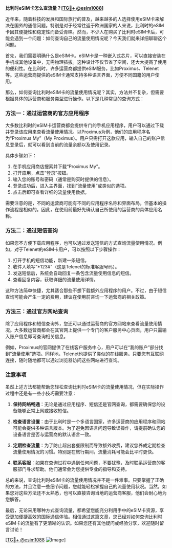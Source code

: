 **比利时eSIM卡怎么查流量？[[TG💪+ @esim1088](https://t.me/s/esim1088)]**

近年来，随着科技的发展和国际旅行的普及，越来越多的人选择使用eSIM卡来解决在国外的通信问题。特别是对于经常往返于欧洲国家的人来说，比利时的eSIM卡因其便捷性和稳定性而备受青睐。然而，不少人在购买了比利时eSIM卡后，可能会遇到一个问题：如何查询自己的流量使用情况呢？今天我们就来详细聊聊这个问题。

首先，我们需要明确什么是eSIM卡。eSIM卡是一种嵌入式芯片，可以直接安装在手机或其他设备中，无需物理插拔。这种设计不仅节省了空间，还大大提高了使用的便利性。在比利时，许多运营商都提供eSIM服务，比如Proximus、Telenet等。这些运营商提供的eSIM卡通常支持多种语言界面，方便不同国籍的用户使用。

那么，如何查询比利时eSIM卡的流量使用情况呢？其实，方法并不复杂，但需要根据具体的运营商和服务类型进行操作。以下是几种常见的查询方式：

### 方法一：通过运营商的官方应用程序

大多数比利时的eSIM卡运营商都会提供专门的手机应用程序，用户可以通过下载并登录该应用来查看流量使用情况。以Proximus为例，他们的应用程序名为“Proximus My”（My Proximus）。用户只需打开这款应用，输入自己的账户信息登录后，就可以看到当前的流量余额以及使用记录。

具体步骤如下：
1. 在手机应用商店搜索并下载“Proximus My”。
2. 打开应用，点击“登录”按钮。
3. 输入您的账号和密码（通常是购买时提供的信息）。
4. 登录成功后，进入主界面，找到“流量使用”或类似的选项。
5. 点击后即可查看详细的流量使用数据。

需要注意的是，不同的运营商可能有不同的应用程序名称和界面布局，但基本的操作流程是相似的。因此，在使用前最好先确认自己所使用的运营商的具体应用名称。

### 方法二：通过短信查询

如果您不方便下载应用程序，也可以通过发送短信的方式查询流量使用情况。例如，对于Telenet的eSIM卡用户，可以按照以下步骤操作：

1. 打开手机的短信功能，新建一条短信。
2. 收件人填写“*123#”（这是Telenet的标准客服号码）。
3. 发送短信后，系统会自动回复一条包含流量使用信息的短信。
4. 查看回复内容，获取详细的流量使用详情。

这种方法简单快捷，尤其适合那些不想下载额外应用程序的用户。不过，由于短信查询可能会产生一定的费用，建议在使用前咨询一下运营商的相关政策。

### 方法三：通过官方网站查询

除了应用程序和短信查询外，您还可以通过运营商的官方网站来查看流量使用情况。大多数运营商都会在其官网上提供一个专门的客户服务中心页面，用户只需输入账户信息即可查询相关信息。

例如，Proximus的官网提供了在线客户服务中心，用户可以在“我的账户”部分找到“流量使用”选项。同样地，Telenet也提供了类似的在线服务。只要您有互联网连接，随时随地都可以通过浏览器访问这些网站进行查询。

### 注意事项

虽然上述方法都能帮助您轻松查询比利时eSIM卡的流量使用情况，但在实际操作过程中还是有一些小技巧需要注意：

1. **保持网络畅通**：无论是通过应用程序、短信还是官网查询，都需要确保您的设备能够正常上网或接收短信。
   
2. **检查语言设置**：由于比利时是一个多语言国家，许多运营商的应用程序和网站可能会提供多种语言版本。为了避免因语言问题导致误操作，请提前确认您的设备语言是否与运营商的默认语言一致。

3. **定期检查流量**：为了防止超出套餐限制而导致额外收费，建议您养成定期检查流量使用情况的习惯。特别是在旅行期间，流量消耗可能会比平时更快。

4. **联系客服**：如果在查询过程中遇到任何问题，不要犹豫，及时联系运营商的客服部门寻求帮助。他们通常会为您提供专业的指导和支持。

总的来说，查询比利时eSIM卡的流量使用情况并不是一件难事。只要掌握了正确的方法，并且注意一些细节问题，您就能轻松掌握自己的流量使用状况。当然，如果您对这些方法还不太熟悉，也可以直接咨询当地的运营商客服，他们会耐心地为您解答。

最后，无论采用哪种方式查询流量，都希望您能充分利用手中的eSIM卡资源，享受更加便捷高效的国际通信体验。相信通过这篇文章，您已经对如何查询比利时eSIM卡的流量有了更清晰的认识。如果您还有其他疑问或经验分享，欢迎随时留言讨论！

[[TG💪+ @esim1088](https://t.me/s/esim1088) ![Image](https://i.postimg.cc/4NQfJmqS/Snipaste-2025-05-13-00-14-12.png)]
